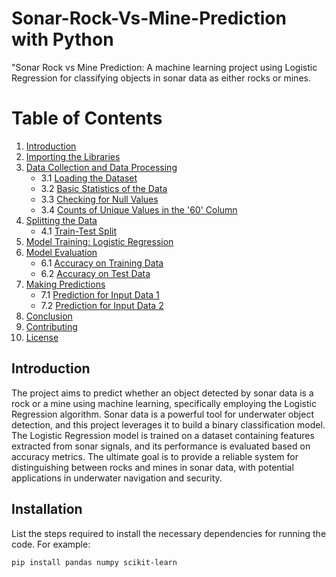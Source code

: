 # Sonar-Rock-Vs-Mine-Prediction with Python
 "Sonar Rock vs Mine Prediction: A machine learning project using Logistic Regression for classifying objects in sonar data as either rocks or mines.

# Table of Contents
1. [Introduction](#introduction)
2. [Importing the Libraries](#importing-the-libraries)
3. [Data Collection and Data Processing](#data-collection-and-data-processing)
   - 3.1 [Loading the Dataset](#loading-the-dataset)
   - 3.2 [Basic Statistics of the Data](#basic-statistics-of-the-data)
   - 3.3 [Checking for Null Values](#checking-for-null-values)
   - 3.4 [Counts of Unique Values in the '60' Column](#counts-of-unique-values-in-the-60-column)
4. [Splitting the Data](#splitting-the-data)
   - 4.1 [Train-Test Split](#train-test-split)
5. [Model Training: Logistic Regression](#model-training-logistic-regression)
6. [Model Evaluation](#model-evaluation)
   - 6.1 [Accuracy on Training Data](#accuracy-on-training-data)
   - 6.2 [Accuracy on Test Data](#accuracy-on-test-data)
7. [Making Predictions](#making-predictions)
   - 7.1 [Prediction for Input Data 1](#prediction-for-input-data-1)
   - 7.2 [Prediction for Input Data 2](#prediction-for-input-data-2)
8. [Conclusion](#conclusion)
9. [Contributing](#contributing)
10. [License](#license)


## Introduction
The project aims to predict whether an object detected by sonar data is a rock or a mine using machine learning, specifically employing the Logistic Regression algorithm. Sonar data is a powerful tool for underwater object detection, and this project leverages it to build a binary classification model. The Logistic Regression model is trained on a dataset containing features extracted from sonar signals, and its performance is evaluated based on accuracy metrics. The ultimate goal is to provide a reliable system for distinguishing between rocks and mines in sonar data, with potential applications in underwater navigation and security.

## Installation
List the steps required to install the necessary dependencies for running the code. For example:
```bash
pip install pandas numpy scikit-learn
